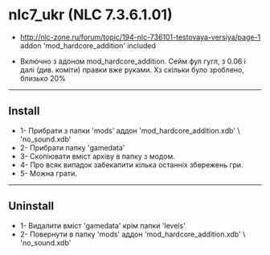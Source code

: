 # nlc7_ukr (NLC 7.3.6.1.01)
- http://nlc-zone.ru/forum/topic/194-nlc-736101-testovaya-versiya/page-1 addon 'mod_hardcore_addition' included

- Включно з адоном mod_hardcore_addition. Сейм фул гугл, з 0.06 і далі (див. коміти) правки вже руками. Хз скільки було зроблено, близько 20%

-------
Install
-------
- 1- Прибрати з папки 'mods' аддон 'mod_hardcore_addition.xdb' \ 'no_sound.xdb'
- 2- Прибрати папку 'gamedata'
- 3- Скопіювати вміст архіву в папку з модом.
- 4- Про всяк випадок забекапити кілька останніх збережень гри.
- 5- Можна грати.

---------
Uninstall
---------
- 1- Видалити вміст 'gamedata' крім папки 'levels'
- 2- Повернути в папку 'mods' аддон 'mod_hardcore_addition.xdb' \ 'no_sound.xdb'
